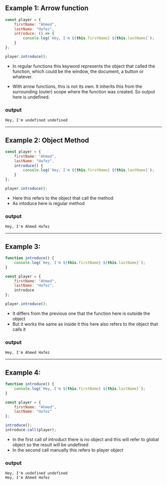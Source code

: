 

## Example 1: Arrow function

```js
const player = {
    firstName: "Ahmed",
    lastName: "Hafez",
    introduce: () => {
        console.log(`Hey, I'm ${this.firstName} ${this.lastName}`);
    }
};

player.introduce();
```

* In regular functions  this keyword represents the object that called the function, which could be the window, the document, a button or whatever.

* With arrow functions, this is not its own. It inherits this from the surrounding (outer) scope where the function was created. So output here is undefined.

### output

```text
Hey, I'm undefined undefined
```

---

## Example 2: Object Method 

```js
const player = {
    firstName: "Ahmed",
    lastName: "Hafez",
    introduce() {
        console.log(`Hey, I'm ${this.firstName} ${this.lastName}`);
    }
};

player.introduce();
```

* Here this refers to the object that call the method
* As intoduce here is regular method 


### output

```text
Hey, I'm Ahmed Hafez
```

---

## Example 3:

```js
function introduce() {
    console.log(`Hey, I'm ${this.firstName} ${this.lastName}`);
}

const player = {
    firstName: "Ahmed",
    lastName: "Hafez",
    introduce
};

player.introduce();
```

* It differs from the previous one that the function here is outside the object
* But it works the same as inside it this here also refers to the object that calls it

### output

```text
Hey, I'm Ahmed Hafez
```

---

## Example 4:

```js
function introduce() {
    console.log(`Hey, I'm ${this.firstName} ${this.lastName}`);
}

const player = {
    firstName: "Ahmed",
    lastName: "Hafez"
};

introduce();
introduce.call(player);
```

* In the first call of introduct there is no object and this will refer to global object so the result will be undefined 
* In the second call manually this refers to player object 
### output

```text
Hey, I'm undefined undefined
Hey, I'm Ahmed Hafez
```

